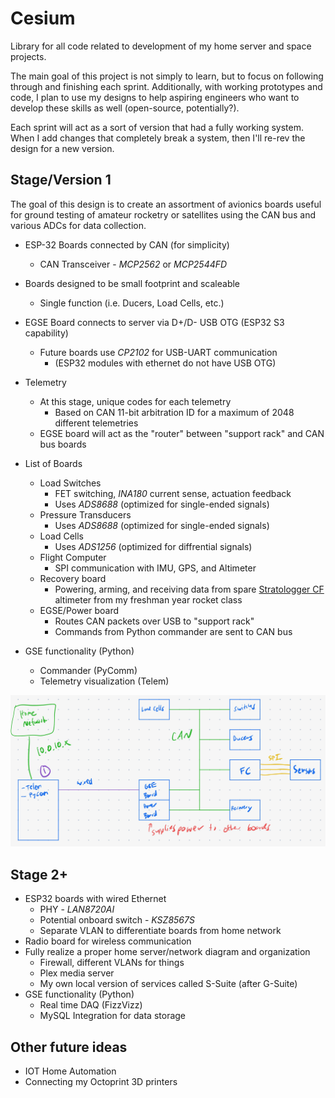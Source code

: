 # Cesium
Library for all code related to development of my home server and space projects. 

The main goal of this project is not simply to learn, but to focus on following through and finishing each sprint. Additionally, with working prototypes and code, I plan to use my designs to help aspiring engineers who want to develop these skills as well (open-source, potentially?).

Each sprint will act as a sort of version that had a fully working system. When I add changes that completely break a system, then I'll re-rev the design for a new version.

## Stage/Version 1
The goal of this design is to create an assortment of avionics boards useful for ground testing of amateur rocketry or satellites using the CAN bus and various ADCs for data collection.


* ESP-32 Boards connected by CAN (for simplicity) 
  * CAN Transceiver - _MCP2562_ or _MCP2544FD_
* Boards designed to be small footprint and scaleable
    * Single function (i.e. Ducers, Load Cells, etc.)
* EGSE Board connects to server via D+/D- USB OTG (ESP32 S3 capability)
    * Future boards use _CP2102_ for USB-UART communication 
        * (ESP32 modules with ethernet do not have USB OTG)
* Telemetry
    * At this stage, unique codes for each telemetry
        * Based on CAN 11-bit arbitration ID for a maximum of 2048 different telemetries
    * EGSE board will act as the "router" between "support rack" and CAN bus boards
* List of Boards
    * Load Switches
        * FET switching, _INA180_ current sense, actuation feedback
        * Uses _ADS8688_ (optimized for single-ended signals)
    * Pressure Transducers
        * Uses _ADS8688_ (optimized for single-ended signals)
    * Load Cells
        * Uses _ADS1256_ (optimized for diffrential signals)
    * Flight Computer
        * SPI communication with IMU, GPS, and Altimeter  
    * Recovery board
        * Powering, arming, and receiving data from spare [Stratologger CF](http://www.perfectflite.com/SLCF.html) altimeter from my freshman year rocket class
    * EGSE/Power board
        * Routes CAN packets over USB to "support rack"
        * Commands from Python commander are sent to CAN bus
        
* GSE functionality (Python)
    * Commander (PyComm)
    * Telemetry visualization (Telem)

![](images/Stage1.jpeg)

## Stage 2+
* ESP32 boards with wired Ethernet
    * PHY - _LAN8720AI_
    * Potential onboard switch - _KSZ8567S_
    * Separate VLAN to differentiate boards from home network
* Radio board for wireless communication
* Fully realize a proper home server/network diagram and organization
    * Firewall, different VLANs for things
    * Plex media server
    * My own local version of services called S-Suite (after G-Suite)
* GSE functionality (Python)
    * Real time DAQ (FizzVizz)
    * MySQL Integration for data storage

## Other future ideas
* IOT Home Automation 
* Connecting my Octoprint 3D printers
